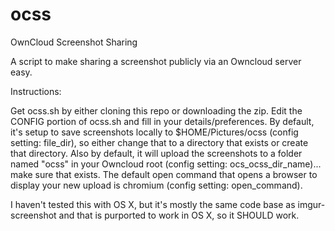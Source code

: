ocss
====

OwnCloud Screenshot Sharing

A script to make sharing a screenshot publicly via an Owncloud server easy.


Instructions:

Get ocss.sh by either cloning this repo or downloading the zip.
Edit the CONFIG portion of ocss.sh and fill in your details/preferences.  By default, it's setup to save screenshots locally to $HOME/Pictures/ocss (config setting: file_dir), so either change that to a directory that exists or create that directory.  Also by default, it will upload the screenshots to a folder named "ocss" in your Owncloud root (config setting: ocs_ocss_dir_name)... make sure that exists.  The default open command that opens a browser to display your new upload is chromium (config setting: open_command).

I haven't tested this with OS X, but it's mostly the same code base as imgur-screenshot and that is purported to work in OS X, so it SHOULD work.
